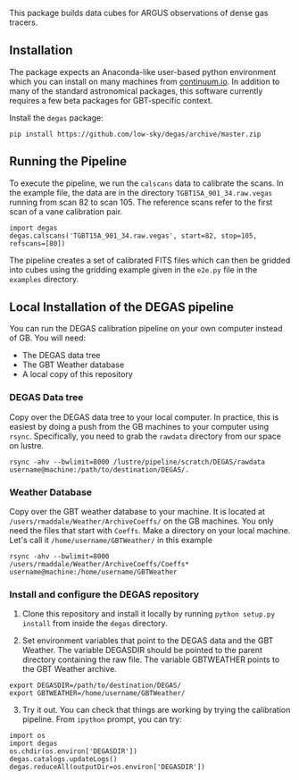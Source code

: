 This package builds data cubes for ARGUS observations of dense gas tracers.

## Installation

The package expects an Anaconda-like user-based python environment which you can install on many machines from [continuum.io](https://www.continuum.io/downloads).  In addition to many of the standard astronomical packages, this software currently requires a few beta packages for GBT-specific context.

Install the `degas` package:
```
pip install https://github.com/low-sky/degas/archive/master.zip
```


## Running the Pipeline

To execute the pipeline, we run the `calscans` data to calibrate the scans.  In the example file, the data are in the directory `TGBT15A_901_34.raw.vegas` running from scan 82 to scan 105.  The reference scans refer to the first scan of a vane calibration pair.

```
import degas
degas.calscans('TGBT15A_901_34.raw.vegas', start=82, stop=105, refscans=[80])
```
The pipeline creates a set of calibrated FITS files which can then be gridded into cubes using the gridding example given in the `e2e.py` file in the `examples` directory.

## Local Installation of the DEGAS pipeline

You can run the DEGAS calibration pipeline on your own computer instead of GB. You will need:
* The DEGAS data tree
* The GBT Weather database
* A local copy of this repository

### DEGAS Data tree

Copy over the DEGAS data tree to your local computer.  In practice, this is easiest by doing a push from the GB machines to your computer using `rsync`.  Specifically, you need to grab the `rawdata` directory from our space on lustre.

`rsync -ahv --bwlimit=8000 /lustre/pipeline/scratch/DEGAS/rawdata username@machine:/path/to/destination/DEGAS/.`

### Weather Database

Copy over the GBT weather database to your machine.  It is located at `/users/rmaddale/Weather/ArchiveCoeffs/` on the GB machines.  You only need the files that start with `Coeffs`.  Make a directory on your local machine.  Let's call it `/home/username/GBTWeather/` in this example

`rsync -ahv --bwlimit=8000 /users/rmaddale/Weather/ArchiveCoeffs/Coeffs* username@machine:/home/username/GBTWeather`

### Install and configure the DEGAS repository

1. Clone this repository and install it locally by running
`python setup.py install`
from inside the `degas` directory.

2. Set environment variables that point to the DEGAS data and the GBT Weather.  The variable DEGASDIR should be pointed to the parent directory containing the raw file.  The variable GBTWEATHER points to the GBT Weather archive.

```
export DEGASDIR=/path/to/destination/DEGAS/
export GBTWEATHER=/home/username/GBTWeather/
```

3. Try it out.  You can check that things are working by trying the calibration pipeline. From `ipython` prompt, you can try:

```
import os
import degas
os.chdir(os.environ['DEGASDIR'])
degas.catalogs.updateLogs()
degas.reduceAll(outputDir=os.environ['DEGASDIR'])
```
